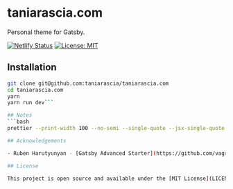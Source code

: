 # taniarascia.com

Personal theme for Gatsby.

[![Netlify Status](https://api.netlify.com/api/v1/badges/0a51d0e9-f611-4dd8-887f-fc1889e68540/deploy-status)](https://app.netlify.com/sites/tania/deploys) [![License: MIT](https://img.shields.io/badge/License-MIT-blue.svg)](https://opensource.org/licenses/MIT)

## Installation
```bash
git clone git@github.com:taniarascia/taniarascia.com
cd taniarascia.com
yarn
yarn run dev```

## Notes
```bash
prettier --print-width 100 --no-semi --single-quote --jsx-single-quote --trailing-comma es5 --arrow-parens avoid --parser "markdown"  "**/*.md"```

## Acknowledgements

- Ruben Harutyunyan - [Gatsby Advanced Starter](https://github.com/vagr9k/gatsby-advanced-starter/)

## License

This project is open source and available under the [MIT License](LICENSE).
